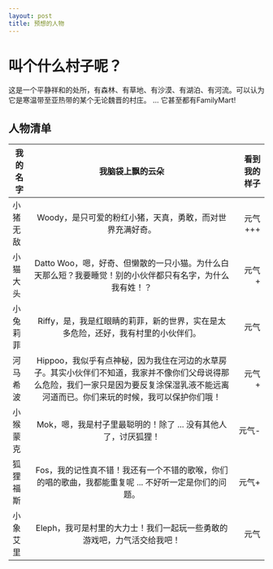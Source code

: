 ```yaml
---
layout: post
title: 预想的人物
---
```


# 叫个什么村子呢？

这是一个平静祥和的处所，有森林、有草地、有沙漠、有湖泊、有河流。可以认为它是寒温带至亚热带的某个无论魏晋的村庄。 ... 它甚至都有FamilyMart!

## 人物清单

我的名字|我脑袋上飘的云朵 |看到我的样子
--|:--:|--:
小猪无敌|Woody，是只可爱的粉红小猪，天真，勇敢，而对世界充满好奇。|元气 +++
小猫大头|Datto Woo，嗯，好奇、但懒散的一只小猫。为什么白天那么短？我要睡觉！别的小伙伴都只有名字，为什么我有姓！？|元气 +
小兔莉菲|Riffy，是，我是红眼睛的莉菲，新的世界，实在是太多危险，还好，我有村里的小伙伴们。|元气 
河马希波|Hippoo，我似乎有点神秘，因为我住在河边的水草房子。其实小伙伴们不知道，我家并不像你们父母说得那么危险，我们一家只是因为要反复涂保湿乳液不能远离河道而已。你们来玩的时候，我可以保护你们哦！|元气 +
小猴蒙克|Mok，嗯，我是村子里最聪明的！除了 ... 没有其他人了，讨厌狐狸！|元气-
狐狸福斯|Fos，我的记性真不错！我还有一个不错的歌喉，你们的唱的歌曲，我都能重复呢 ... 不好听一定是你们的问题。|元气+
小象艾里|Eleph，我可是村里的大力士！我们一起玩一些勇敢的游戏吧，力气活交给我吧！|元气




